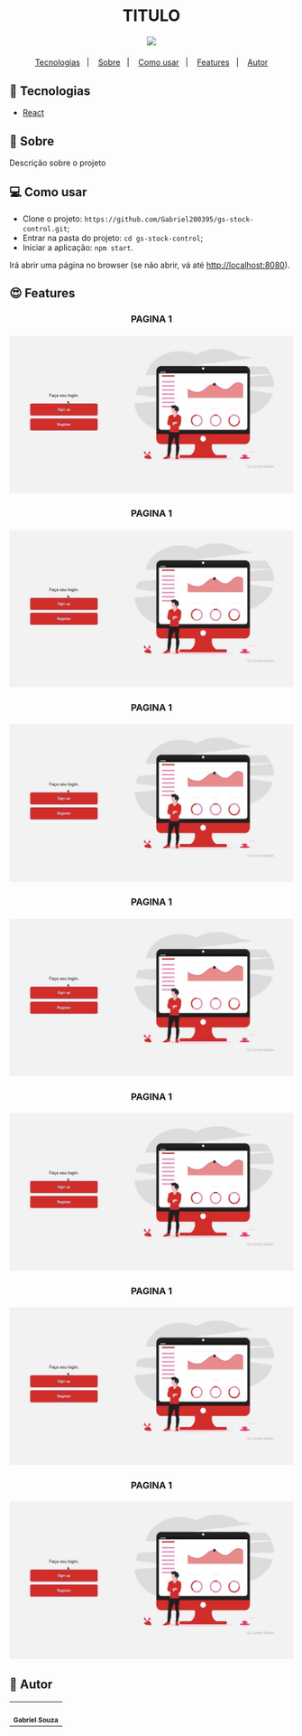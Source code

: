 <h1 align="center">TITULO</h1>
<h4 align="center">
  <img src="./.github/assets/IMAGE OU GIF" /><br>
</h4>

<p align="center">
  <a href="#tecnologias">Tecnologias</a>&nbsp;&nbsp;&nbsp;|&nbsp;&nbsp;&nbsp;
  <a href="#page_facing_up-sobre">Sobre</a>&nbsp;&nbsp;&nbsp;|&nbsp;&nbsp;&nbsp;
  <a href="#-como-usar">Como usar</a>&nbsp;&nbsp;&nbsp;|&nbsp;&nbsp;&nbsp;
  <a href="#features">Features</a>&nbsp;&nbsp;&nbsp;|&nbsp;&nbsp;&nbsp;
  <a href="#pencil-autor">Autor</a>
</p>

## :wrench: Tecnologias

<!--EXEMPLO:-->
- [React](https://pt-br.reactjs.org/)

## :page_facing_up: Sobre

Descrição sobre o projeto

## 💻 Como usar

- Clone o projeto: `https://github.com/Gabriel200395/gs-stock-control.git`;
- Entrar na pasta do projeto: `cd gs-stock-control`;
- Iniciar a aplicação: `npm start`.

Irá abrir uma página no browser (se não abrir, vá até [http://localhost:8080](http://localhost:8080/)).

## :heart_eyes: Features

<h3 align="center">PAGINA 1</h3>
<h4 align="center">
  <img src="./public/IMG/inicio.jpeg" /><br>
</h4>


<h3 align="center">PAGINA 1</h3>
<h4 align="center">
  <img src="./public/IMG/inicio.jpeg" /><br>
</h4>



<h3 align="center">PAGINA 1</h3>
<h4 align="center">
  <img src="./public/IMG/inicio.jpeg" /><br>
</h4>



<h3 align="center">PAGINA 1</h3>
<h4 align="center">
  <img src="./public/IMG/inicio.jpeg" /><br>
</h4>


<h3 align="center">PAGINA 1</h3>
<h4 align="center">
  <img src="./public/IMG/inicio.jpeg" /><br>
</h4>



<h3 align="center">PAGINA 1</h3>
<h4 align="center">
  <img src="./public/IMG/inicio.jpeg" /><br>
</h4>


<h3 align="center">PAGINA 1</h3>
<h4 align="center">
  <img src="./public/IMG/inicio.jpeg" /><br>
</h4>

## :pencil: Autor

<table>
  <tr>
    <td align="center"><a href="https://github.com/Lukazovic"><img src="https://avatars2.githubusercontent.com/u/68435908?s=400&u=9cbee30d93471534b2bd12a6364edd45e618b923&v=4" width="100px;" alt=""/><br /><sub><b>Gabriel Souza</b></sub></a><br /></td>
  <tr>
</table>
